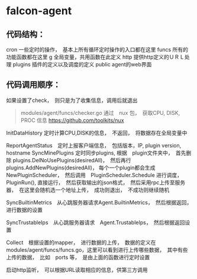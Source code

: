 # falcon-agent

## 代码结构：
cron  一些定时的操作，　基本上所有循环定时操作的入口都在这里
funcs 所有的功能函数都在这里
g  全局变量，共用函数在此定义
http 提供http定义的ＵＲＬ处理
plugins 插件的定义以及调度的定义
public agent的web界面

## 代码调用顺序：
如果设置了check，　则只是为了收集信息，调用后就退出
> modules/agent/funcs/checker.go
通过　nux 包，　获取CPU, DISK, PROC 信息
https://github.com/toolkits/nux 

InitDataHistory 定时计算CPU,DISK的信息，　不返回，　将数据存在全局变量中

ReportAgentStatus　定时上报客户端信息，　包括版本，IP, plugin version, hostname
SyncMinePlugins  定时同步plugins, 根据　plugin文件夹中，　首先删除		plugins.DelNoUsePlugins(desiredAll)，　然后再行　plugins.AddNewPlugins(desiredAll)，
每个一个plugin都会生成　NewPluginScheduler，　然后调用　PluginScheduler.Schedule 进行调度，　PluginRun(), 直接运行，　然后获取输出的json格式，　然后采用rpc上传至服务器，　在这里会随机选一个地址上传，　成功则退出，　不成功则继续随机

SyncBuiltinMetrics　从心跳服务器请求Agent.BuiltinMetrics，　然后根据返回，　进行数据的设置

SyncTrustableIps　从心跳服务器请求　Agent.TrustableIps，　然后根据返回设置

Collect　根据设置的mapper，　进行数据的上传，　数据的定义在modules/agent/funcs/funcs.go，这里可以看到进行上传哪些数据，　其中有些上传的数据，　比如　ports 等，　是由上面的函数进行定时设置

启动http监听，　可以根据URL读取相应的信息，供第三方调用



